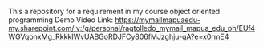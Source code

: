 This a repository for a requirement in my course object oriented programming
Demo Video Link: https://mymailmapuaedu-my.sharepoint.com/:v:/g/personal/ragtolledo_mymail_mapua_edu_ph/EUf4WGVqonxMg_RkkkIWvUABGoRDJFCy806fMJzghju-qA?e=x0rmE4
